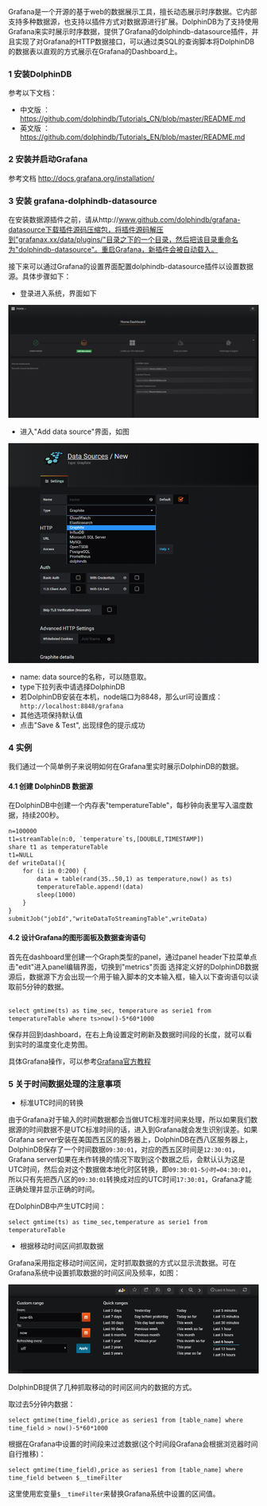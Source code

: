 Grafana是一个开源的基于web的数据展示工具，擅长动态展示时序数据。它内部支持多种数据源，也支持以插件方式对数据源进行扩展。DolphinDB为了支持使用Grafana来实时展示时序数据，提供了Grafana的dolphindb-datasource插件，并且实现了对Grafana的HTTP数据接口，可以通过类SQL的查询脚本将DolphinDB的数据表以直观的方式展示在Grafana的Dashboard上。

### 1 安装DolphinDB

参考以下文档：

* 中文版 ：https://github.com/dolphindb/Tutorials_CN/blob/master/README.md
* 英文版 ：https://github.com/dolphindb/Tutorials_EN/blob/master/README.md

### 2 安装并启动Grafana

参考文档
http://docs.grafana.org/installation/

### 3 安装 grafana-dolphindb-datasource
在安装数据源插件之前，请从http://www.github.com/dolphindb/grafana-datasource下载插件源码压缩包，将插件源码解压到"grafanax.xx/data/plugins/"目录之下的一个目录，然后把该目录重命名为"dolphindb-datasource"。重启Grafana，新插件会被自动载入。

接下来可以通过Grafana的设置界面配置dolphindb-datasource插件以设置数据源。具体步骤如下：

- 登录进入系统，界面如下

 ![image](img/1.PNG)

- 进入"Add data source"界面，如图

![image](img/2.PNG)
- name: data source的名称，可以随意取。
- type下拉列表中请选择DolphinDB
- 若DolphinDB安装在本机，node端口为8848，那么url可设置成：```http://localhost:8848/grafana```
- 其他选项保持默认值
- 点击"Save & Test", 出现绿色的提示成功

### 4 实例

我们通过一个简单例子来说明如何在Grafana里实时展示DolphinDB的数据。

#### 4.1 创建 DolphinDB 数据源 

在DolphinDB中创建一个内存表"temperatureTable"，每秒钟向表里写入温度数据，持续200秒。

```
n=100000
t1=streamTable(n:0, `temperature`ts,[DOUBLE,TIMESTAMP])
share t1 as temperatureTable
t1=NULL
def writeData(){
	for (i in 0:200) {
		data = table(rand(35..50,1) as temperature,now() as ts)
		temperatureTable.append!(data)
		sleep(1000)
	}
}
submitJob("jobId","writeDataToStreamingTable",writeData)
```

#### 4.2 设计Grafana的图形面板及数据查询语句

首先在dashboard里创建一个Graph类型的panel，通过panel header下拉菜单点击"edit"进入panel编辑界面，切换到"metrics"页面 选择定义好的DolphinDB数据源后，数据源下方会出现一个用于输入脚本的文本输入框，输入以下查询语句以读取前5分钟的数据。
```

select gmtime(ts) as time_sec, temperature as serie1 from temperatureTable where ts>now()-5*60*1000
```
保存并回到dashboard，在右上角设置定时刷新及数据时间段的长度，就可以看到实时的温度变化走势图。

具体Grafana操作，可以参考[Grafana官方教程](http://docs.grafana.org/guides/getting_started/)


### 5 关于时间数据处理的注意事项

- 标准UTC时间的转换

由于Grafana对于输入的时间数据都会当做UTC标准时间来处理，所以如果我们数据源的时间数据不是UTC标准时间的话，进入到Grafana就会发生识别误差。如果Grafana server安装在美国西五区的服务器上，DolphinDB在西八区服务器上，DolphinDB保存了一个时间数据```09:30:01```，对应的西五区时间是```12:30:01```，Grafana server如果在未作转换的情况下取到这个数据之后，会默认认为这是UTC时间，然后会对这个数据做本地化时区转换，即```09:30:01-5小时=04:30:01```，所以只有先把西八区的```09:30:01```转换成对应的UTC时间```17:30:01```，Grafana才能正确处理并显示正确的时间。

在DolphinDB中产生UTC时间：
```
select gmtime(ts) as time_sec,temperature as serie1 from temperatureTable
```

 - 根据移动时间区间抓取数据

Grafana采用指定移动时间区间，定时抓取数据的方式以显示流数据。可在Grafana系统中设置抓取数据的时间区间及频率，如图：

 ![image](img/4.PNG)

DolphinDB提供了几种抓取移动的时间区间内的数据的方式。

取过去5分钟内数据：
```
select gmtime(time_field),price as series1 from [table_name] where time_field > now()-5*60*1000
```

根据在Grafana中设置的时间段来过滤数据(这个时间段Grafana会根据浏览器时间自行推移)：
```
select gmtime(time_field),price as series1 from [table_name] where time_field between $__timeFilter
```
这里使用宏变量`$__timeFilter`来替换Grafana系统中设置的区间值。